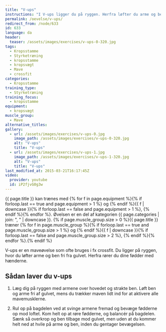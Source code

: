 ```yaml
---
title: "V-ups"
instructions: "I V-ups ligger du på ryggen. Herfra løfter du arme og ben fri fra gulvet. Nu rører du dine fødder med hænderne og sænker dig til udgangspunktet."
permalink: /oevelse/v-ups/
redirect_from: /node/633
id: 633
language: da
header:
  teaser: /assets/images/exercises/v-ups-0-320.jpg
tags:
  - Kropsstamme
  - Styrketræning
  - kropsstamme
  - kropsvægt
  - Mave
  - crossfit
categories:
  - Kropsstamme
training_type:
  - Styrketræning
training_focus:
  - kropsstamme
equipment:
  - kropsvægt
muscle_group:
  - Mave
alternative_titles:
gallery:
  - url: /assets/images/exercises/v-ups-0.jpg
    image_path: /assets/images/exercises/v-ups-0-320.jpg
    alt: "V-ups"
    title: "V-ups"
  - url: /assets/images/exercises/v-ups-1.jpg
    image_path: /assets/images/exercises/v-ups-1-320.jpg
    alt: "V-ups"
    title: "V-ups"
last_modified_at: 2015-03-21T16:17:45Z
video:
  provider: youtube
  id: iP2fjvG0g3w
---
```

{{ page.title }} kan trænes med {% for f in page.equipment %}{% if forloop.last == true and page.equipment > 1 %} og {% endif %}{{ f | downcase  }}{% if forloop.last == false and page.equipment > 1 %}, {% endif %}{% endfor %}. Øvelsen er en del af kategorien {{ page.categories | join: ", " | downcase }}. {% if page.muscle_group.size > 0 %}{{ page.title }} træner {% for f in page.muscle_group %}{% if forloop.last == true and page.muscle_group.size > 1 %} og {% endif %}{{ f | downcase }}{% if forloop.last == false and page.muscle_group.size > 2 %}, {% endif %}{% endfor %}.{% endif %}

V-ups er en maveøvelse som ofte bruges i fx crossfit. Du ligger på ryggen, hvor du løfter arme og ben fri fra gulvet. Herfra rører du dine fødder med hænderne.

## Sådan laver du v-ups

1. Læg dig på ryggen med armene over hovedet og strakte ben. Løft ben og arme fri af gulvet, mens du trækker maven lidt ind for at aktivere alle mavemusklerne.

2. Rul op på bagdelen ved at svinge armene fremad og bevæge fødderne op mod loftet. Kom helt op at røre fødderne, og balancér på bagdelen. Sænk så overkrop og ben tilbage mod gulvet, men uden at du kommer helt ned at hvile på arme og ben, inden du gentager bevægelsen.
